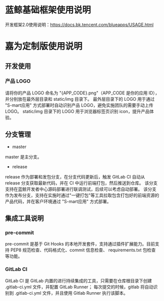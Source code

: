 # 蓝鲸基础框架使用说明

开发框架2.0使用说明：https://docs.bk.tencent.com/blueapps/USAGE.html


# 嘉为定制版使用说明

## 开发使用

### 产品 LOGO

请将你的产品 LOGO 命名为 "{APP_CODE}.png"（APP_CODE 是你的应用 ID），并分别放在最外层目录和 static/img 目录下。
最外层目录下的 LOGO 用于通过 "S-mart应用" 方式部署时自动识别产品 LOGO，避免实施团队的需要手动上传 LOGO。
static/img 目录下的 LOGO 用于浏览器标签页识别 icon，提升产品体验。

## 分支管理

- master

master 是主分支。

- release

release 作为部署和发包分支，在分支代码更新后，触发 GitLab CI 自动从 release 分支获取最新代码，并在 CI 中运行前端打包，然后推送到仓库。
该分支支持在蓝鲸开发者中心源码部署进行联调测试，后续可以考虑自动部署。
该分支作为发布分支，支持在实施时通过"一键打包"等工具拉取包含打包好的前端资源的产品代码，并在客户环境通过 "S-mart应用" 方式部署。

## 集成工具说明

### pre-commit

pre-commit 是基于 Git Hooks 的本地开发套件，支持通过插件扩展能力。目前支持 PEP8 规范检查、代码格式化、commit 信息检查、
requirements.txt 包检查等功能。

### GitLab CI

GitLab CI 是 GitLab 内置的进行持续集成的工具，只需要在仓库根目录下创建 .gitlab-ci.yml 文件，并配置 GitLab Runner；
每次提交的时候，gitlab 将自动识别到 .gitlab-ci.yml 文件，并且使用 Gitlab Runner 执行该脚本。
